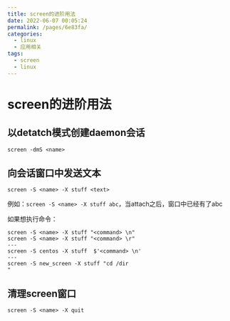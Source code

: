 ```yaml
---
title: screen的进阶用法
date: 2022-06-07 00:05:24
permalink: /pages/6e83fa/
categories:
  - linux
  - 应用相关
tags:
  - screen
  - linux
---
```

# screen的进阶用法

## 以detatch模式创建daemon会话

`screen -dmS <name>`

## 向会话窗口中发送文本

`screen -S <name> -X stuff <text>`

例如：`screen -S <name> -X stuff abc`，当attach之后，窗口中已经有了abc

如果想执行命令：

```shell
screen -S <name> -X stuff "<command> \n"
screen -S <name> -X stuff "<command> \r"
---
screen -S centos -X stuff  $'<command> \n'
---
screen -S new_screen -X stuff "cd /dir
"
```

## 清理screen窗口

`screen -S <name> -X quit`